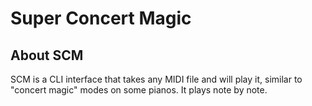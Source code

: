 # Super Concert Magic

## About SCM

SCM is a CLI interface that takes any MIDI file and will play it, similar to "concert magic" modes on some pianos. It plays note by note.
